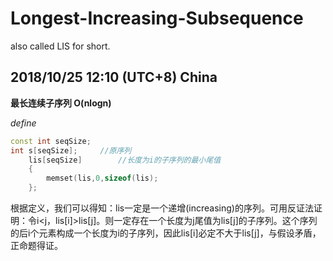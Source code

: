 # Longest-Increasing-Subsequence
also called LIS for short.

## 2018/10/25 12:10 (UTC+8) China
**最长连续子序列 O(nlogn)**

*define*
```cpp
const int seqSize;
int s[seqSize];     //原序列
    lis[seqSize]        //长度为i的子序列的最小尾值
    {
        memset(lis,0,sizeof(lis);
    };     
```

根据定义，我们可以得知：lis一定是一个递增(increasing)的序列。可用反证法证明：令i<j，lis[i]>lis[j]。则一定存在一个长度为j尾值为lis[j]的子序列。这个序列的后i个元素构成一个长度为i的子序列，因此lis[i]必定不大于lis[j]，与假设矛盾，正命题得证。
